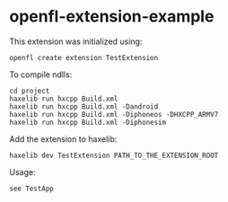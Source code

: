 openfl-extension-example
========================

This extension was initialized using:

    openfl create extension TestExtension

To compile ndlls:

    cd project
    haxelib run hxcpp Build.xml
    haxelib run hxcpp Build.xml -Dandroid
    haxelib run hxcpp Build.xml -Diphoneos -DHXCPP_ARMV7
    haxelib run hxcpp Build.xml -Diphonesim

Add the extension to haxelib:

    haxelib dev TestExtension PATH_TO_THE_EXTENSION_ROOT

Usage:

    see TestApp
